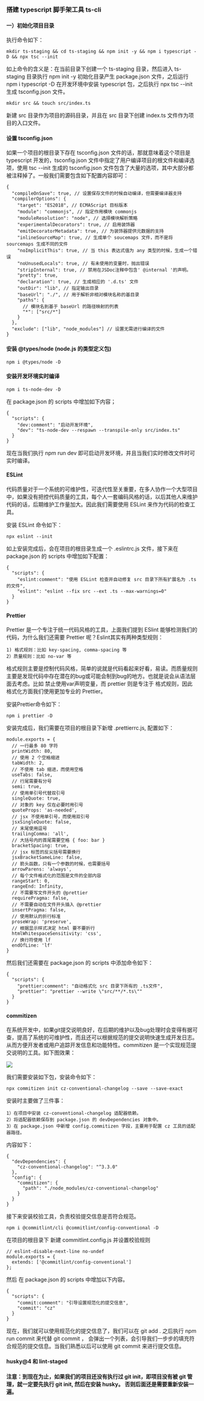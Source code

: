 ### 搭建 typescript 脚手架工具 ts-cli

#### 一）初始化项目目录

执行命令如下：

```
mkdir ts-staging && cd ts-staging && npm init -y && npm i typescript -D && npx tsc --init
```

如上命令的含义是：在当前目录下创建一个 ts-staging 目录，然后进入 ts-staging 目录执行 npm init -y 初始化目录产生 package.json 文件，之后运行 npm i typescript -D 在开发环境中安装 typescript 包，之后执行 npx tsc --init 生成 tsconfig.json 文件。

```
mkdir src && touch src/index.ts
```

新建 src 目录作为项目的源码目录，并且在 src 目录下创建 index.ts 文件作为项目的入口文件。

#### 设置 tsconfig.json

如果一个项目的根目录下存在 tsconfig.json 文件的话，那就意味着这个项目是 typescript 开发的，tsconfig.json 文件中指定了用户编译项目的根文件和编译选项，使用 tsc --init 生成的 tsconfig.json 文件包含了大量的选项，其中大部分都被注释掉了。一般我们需要包含如下配置内容即可：

```
{
  "compileOnSave": true, // 设置保存文件的时候自动编译，但需要编译器支持
  "compilerOptions": {
    "target": "ES2018", // ECMAScript 目标版本
    "module": "commonjs", // 指定作用模块 commonjs
    "moduleResolution": "node", // 选择模块解析策略
    "experimentalDecorators": true, // 启用装饰器
    "emitDecoratorMetadata": true, // 为装饰器提供元数据的支持
    "inlineSourceMap": true, // 生成单个 soucemaps 文件，而不是将 sourcemaps 生成不同的文件
    "noImplicitThis": true, // 当 this 表达式值为 any 类型的时候，生成一个错误
    "noUnusedLocals": true, // 有未使用的变量时，抛出错误
    "stripInternal": true, // 禁用在JSDoc注释中包含' @internal '的声明。
    "pretty": true,
    "declaration": true, // 生成相应的 '.d.ts' 文件
    "outDir": "lib", // 指定输出目录
    "baseUrl": "./", // 用于解析非相对模块名称的基目录
    "paths": {
      // 模块名到基于 baseUrl 的路径映射的列表
      "*": ["src/*"]
    }
  },
  "exclude": ["lib", "node_modules"] // 设置无需进行编译的文件
}
```

#### 安装 @types/node (node.js 的类型定义包)

```
npm i @types/node -D
```

#### 安装开发环境实时编译

```
npm i ts-node-dev -D
```

在 package.json 的 scripts 中增加如下内容；

```
{
  "scripts": {
    "dev:comment": "启动开发环境",
    "dev": "ts-node-dev --respawn --transpile-only src/index.ts"
  }
}
```

现在当我们执行 npm run dev 即可启动开发环境，并且当我们实时修改文件时可实时编译。

#### ESLint

代码质量对于一个系统的可维护性，可迭代性至关重要，在多人协作一个大型项目中，如果没有把控代码质量的工具，每个人一套编码风格的话，以后其他人来维护代码的话，后期维护工作量加大。因此我们需要使用 ESLint 来作为代码的检查工具。

安装 ESLint 命令如下：

```
npx eslint --init
```

如上安装完成后，会在项目的根目录生成一个 .eslintrc.js 文件，接下来在 package.json 的 scripts 中增加如下配置：

```
{
  "scripts": {
    "eslint:comment": "使用 ESLint 检查并自动修复 src 目录下所有扩展名为 .ts的文件",
    "eslint": "eslint --fix src --ext .ts --max-warnings=0"
  }
}
```

#### Prettier

Prettier 是一个专注于统一代码风格的工具，上面我们提到 ESlint 能够检测我们的代码，为什么我们还需要 Prettier 呢？Eslint其实有两种类型规则：

```
1) 格式规则：比如 key-spacing, comma-spacing 等
2）质量规则：比如 no-var 等
```

格式规则主要是控制代码风格，简单的说就是代码看起来好看，易读。而质量规则主要是发现代码中存在潜在的bug或可能会制到bug的地方。也就是说会从语法层面去考虑。比如
禁止使用var声明变量，而 prettier 则是专注于 格式规则，因此格式化方面我们使用更加专业的 Prettier。

安装Prettier命令如下：

```
npm i prettier -D
```

安装完成后，我们需要在项目的根目录下新增 .prettierrc.js, 配置如下：

```
module.exports = {
  // 一行最多 80 字符
  printWidth: 80,
  // 使用 2 个空格缩进
  tabWidth: 2,
  // 不使用 tab 缩进，而使用空格
  useTabs: false,
  // 行尾需要有分号
  semi: true,
  // 使用单引号代替双引号
  singleQuote: true,
  // 对象的 key 仅在必要时用引号
  quoteProps: 'as-needed',
  // jsx 不使用单引号，而使用双引号
  jsxSingleQuote: false,
  // 末尾使用逗号
  trailingComma: 'all',
  // 大括号内的首尾需要空格 { foo: bar }
  bracketSpacing: true,
  // jsx 标签的反尖括号需要换行
  jsxBracketSameLine: false,
  // 箭头函数，只有一个参数的时候，也需要括号
  arrowParens: 'always',
  // 每个文件格式化的范围是文件的全部内容
  rangeStart: 0,
  rangeEnd: Infinity,
  // 不需要写文件开头的 @prettier
  requirePragma: false,
  // 不需要自动在文件开头插入 @prettier
  insertPragma: false,
  // 使用默认的折行标准
  proseWrap: 'preserve',
  // 根据显示样式决定 html 要不要折行
  htmlWhitespaceSensitivity: 'css',
  // 换行符使用 lf
  endOfLine: 'lf'
}
```

然后我们还需要在 package.json 的 scripts 中添加命令如下：

```
{
  "scripts": {
    "prettier:comment": "自动格式化 src 目录下所有的 .ts文件",
    "prettier": "prettier --write \"src/**/*.ts\""
  }
}
```

#### commitizen

在系统开发中，如果git提交说明良好，在后期的维护以及bug处理时会变得有据可查，提高了系统的可维护性，而且还可以根据规范的提交说明快速生成开发日志。从而方便开发者或用户追踪开发信息和功能特性。commitizen 是一个实现规范提交说明的工具。如下图效果：

<img src="https://raw.githubusercontent.com/kongzhi0707/front-end-learn/master/react/images/21.png" /> <br />

我们需要安装如下包，安装命令如下：

```
npx commitizen init cz-conventional-changelog --save --save-exact
```

安装时主要做了三件事：

```
1）在项目中安装 cz-conventional-changelog 适配器依赖。
2）将适配器依赖保存到 package.json 的 devDependencies 对象中。
3）在 package.json 中新增 config.commitizen 字段，主要用于配置 cz 工具的适配器路径。
```

内容如下：

```
{
  "devDependencies": {
    "cz-conventional-changelog": "^3.3.0"
  },
  "config": {
    "commitizen": {
      "path": "./node_modules/cz-conventional-changelog"
    }
  }
}
```

接下来安装校验工具，负责校验提交信息是否符合规范。

```
npm i @commitlint/cli @commitlint/config-conventional -D
```

在项目的根目录下 新建 commitlint.config.js 并设置校验规则

```
// eslint-disable-next-line no-undef
module.exports = {
  extends: ['@commitlint/config-conventional']
};
```

然后 在 package.json 的 scripts 中增加以下内容。

```
{
  "scripts": {
    "commit:comment": "引导设置规范化的提交信息",
    "commit": "cz"
  }
}
```

现在，我们就可以使用规范化的提交信息了，我们可以在 git add . 之后执行 npm run commit 来代替 git commit ， 会弹出一个列表，会引导我们一步步的填充符合规范的提交信息。当我们熟悉以后可以使用 git commit 来进行提交信息。

#### husky@4 和 lint-staged

#### 注意：到现在为止，如果我们的项目还没有执行过 git init，即项目没有被 git 管理，就一定要先执行 git init, 然后在安装 husky。 否则后面还是需要重新安装一遍。
